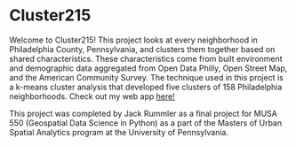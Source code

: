 # Cluster215

Welcome to Cluster215! This project looks at every neighborhood in Philadelphia County, Pennsylvania, and clusters them together based on shared characteristics. These characteristics come from built environment and demographic data aggregated from Open Data Philly, Open Street Map, and the American Community Survey. The technique used in this project is a k-means cluster analysis that developed five clusters of 158 Philadelphia neighborhoods. Check out my web app [here!](https://jtrummler.github.io/Cluster-215/)

This project was completed by Jack Rummler as a final project for MUSA 550 (Geospatial Data Science in Python) as a part of the Masters of Urban Spatial Analytics program at the University of Pennsylvania.
